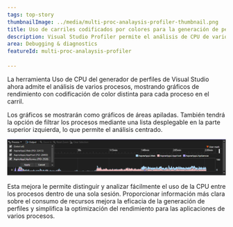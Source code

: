 ```yaml
---
tags: top-story
thumbnailImage: ../media/multi-proc-analaysis-profiler-thumbnail.png
title: Uso de carriles codificados por colores para la generación de perfiles de CPU
description: Visual Studio Profiler permite el análisis de CPU de varios procesos con gráficos codificados por color y filtrado.
area: Debugging & diagnostics
featureId: multi-proc-analaysis-profiler

---
```



La herramienta Uso de CPU del generador de perfiles de Visual Studio ahora admite el análisis de varios procesos, mostrando gráficos de rendimiento con codificación de color distinta para cada proceso en el carril.

Los gráficos se mostrarán como gráficos de áreas apiladas. También tendrá la opción de filtrar los procesos mediante una lista desplegable en la parte superior izquierda, lo que permite el análisis centrado.

![Análisis de CPU multiproceso](../media/multi-proc-analaysis-profiler.png)

Esta mejora le permite distinguir y analizar fácilmente el uso de la CPU entre los procesos dentro de una sola sesión. Proporcionar información más clara sobre el consumo de recursos mejora la eficacia de la generación de perfiles y simplifica la optimización del rendimiento para las aplicaciones de varios procesos.
